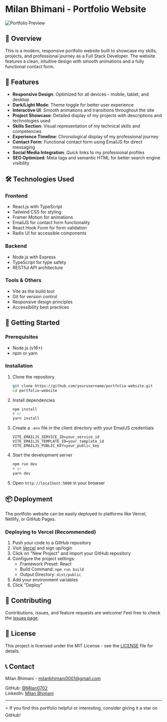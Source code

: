 # Milan Bhimani - Portfolio Website

![Portfolio Preview](https://i.imgur.com/wdoUoqt.png)

## 📌 Overview

This is a modern, responsive portfolio website built to showcase my skills, projects, and professional journey as a Full Stack Developer. The website features a clean, intuitive design with smooth animations and a fully functional contact form.

## 🌟 Features

- **Responsive Design**: Optimized for all devices - mobile, tablet, and desktop
- **Dark/Light Mode**: Theme toggle for better user experience
- **Interactive UI**: Smooth animations and transitions throughout the site
- **Project Showcase**: Detailed display of my projects with descriptions and technologies used
- **Skills Section**: Visual representation of my technical skills and competencies
- **Experience Timeline**: Chronological display of my professional journey
- **Contact Form**: Functional contact form using EmailJS for direct messaging
- **Social Media Integration**: Quick links to my professional profiles
- **SEO Optimized**: Meta tags and semantic HTML for better search engine visibility

## 🛠️ Technologies Used

### Frontend
- React.js with TypeScript
- Tailwind CSS for styling
- Framer Motion for animations
- EmailJS for contact form functionality
- React Hook Form for form validation
- Radix UI for accessible components

### Backend
- Node.js with Express
- TypeScript for type safety
- RESTful API architecture

### Tools & Others
- Vite as the build tool
- Git for version control
- Responsive design principles
- Accessibility best practices

## 🚀 Getting Started

### Prerequisites
- Node.js (v16+)
- npm or yarn

### Installation

1. Clone the repository
   ```bash
   git clone https://github.com/yourusername/portfolio-website.git
   cd portfolio-website
   ```

2. Install dependencies
   ```bash
   npm install
   # or
   yarn install
   ```

3. Create a `.env` file in the client directory with your EmailJS credentials
   ```
   VITE_EMAILJS_SERVICE_ID=your_service_id
   VITE_EMAILJS_TEMPLATE_ID=your_template_id
   VITE_EMAILJS_PUBLIC_KEY=your_public_key
   ```

4. Start the development server
   ```bash
   npm run dev
   # or
   yarn dev
   ```

5. Open `http://localhost:5000` in your browser

## 📦 Deployment

The portfolio website can be easily deployed to platforms like Vercel, Netlify, or GitHub Pages.

### Deploying to Vercel (Recommended)

1. Push your code to a GitHub repository
2. Visit [Vercel](https://vercel.com) and sign up/login
3. Click on "New Project" and import your GitHub repository
4. Configure the project settings:
   - Framework Preset: React
   - Build Command: `npm run build`
   - Output Directory: `dist/public`
5. Add your environment variables
6. Click "Deploy"

## 🤝 Contributing

Contributions, issues, and feature requests are welcome! Feel free to check the [issues page](https://github.com/yourusername/portfolio-website/issues).

## 📄 License

This project is licensed under the MIT License - see the [LICENSE](LICENSE) file for details.

## 📞 Contact

Milan Bhimani - [milanbhimani0001@gmail.com](mailto:milanbhimani0001@gmail.com)

GitHub: [@Milan0702](https://github.com/Milan0702/)  
LinkedIn: [Milan Bhimani](www.linkedin.com/in/milan-bhimani-41a657282)

---

⭐️ If you find this portfolio helpful or interesting, consider giving it a star on GitHub! 